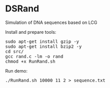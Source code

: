 # DSRand

Simulation of DNA sequences based on LCG

Install and prepare tools:
<pre>
sudo apt-get install gzip -y
sudo apt-get install bzip2 -y
cd src/
gcc rand.c -lm -o rand
chmod +x RunRand.sh
</pre>

Run demo:
<pre>
./RunRand.sh 10000 11 2 > sequence.txt
</pre>
